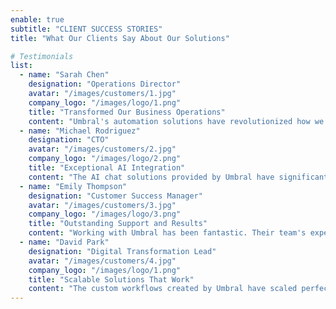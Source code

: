 ```yaml
---
enable: true
subtitle: "CLIENT SUCCESS STORIES"
title: "What Our Clients Say About Our Solutions"

# Testimonials
list:
  - name: "Sarah Chen"
    designation: "Operations Director"
    avatar: "/images/customers/1.jpg"
    company_logo: "/images/logo/1.png"
    title: "Transformed Our Business Operations"
    content: "Umbral's automation solutions have revolutionized how we handle our daily operations. The N8N workflows they implemented save us countless hours."
  - name: "Michael Rodriguez"
    designation: "CTO"
    avatar: "/images/customers/2.jpg"
    company_logo: "/images/logo/2.png"
    title: "Exceptional AI Integration"
    content: "The AI chat solutions provided by Umbral have significantly improved our customer service capabilities while reducing response times."
  - name: "Emily Thompson"
    designation: "Customer Success Manager"
    avatar: "/images/customers/3.jpg"
    company_logo: "/images/logo/3.png"
    title: "Outstanding Support and Results"
    content: "Working with Umbral has been fantastic. Their team's expertise in automation and AI has helped us achieve remarkable efficiency gains."
  - name: "David Park"
    designation: "Digital Transformation Lead"
    avatar: "/images/customers/4.jpg"
    company_logo: "/images/logo/1.png"
    title: "Scalable Solutions That Work"
    content: "The custom workflows created by Umbral have scaled perfectly with our growth, automating complex processes with remarkable reliability."
---
```

